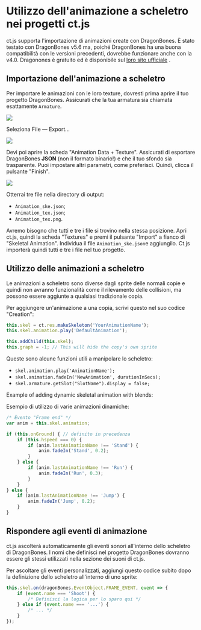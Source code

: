 # Utilizzo dell'animazione a scheletro nei progetti ct.js

ct.js supporta l'importazione di animazioni create con DragonBones. È stato testato con DragonBones v5.6 ma, poiché DragonBones ha una buona compatibilità con le versioni precedenti, dovrebbe funzionare anche con la v4.0. Dragonones è gratuito ed è disponibile sul [loro sito ufficiale](http://dragonbones.com/) .

## Importazione dell'animazione a scheletro

Per importare le animazioni con le loro texture, dovresti prima aprire il tuo progetto DragonBones. Assicurati che la tua armatura sia chiamata esattamente `Armature`.

![](../images/skeletalAnimationsDB_03.png)

Seleziona File — Export…

![](../images/skeletalAnimationsDB_01.png)

Devi poi aprire la scheda "Animation Data + Texture". Assicurati di esportare DragonBones **JSON** (non il formato binario!) e che il tuo sfondo sia trasparente. Puoi impostare altri parametri, come preferisci. Quindi, clicca il pulsante "Finish".

![](../images/skeletalAnimationsDB_02.png)

Otterrai tre file nella directory di output:

* `Animation_ske.json`;
* `Animation_tex.json`;
* `Animation_tex.png`.

Avremo bisogno che tutti e tre i file si trovino nella stessa posizione. Apri ct.js, quindi la scheda "Textures" e premi il pulsante "Import" a fianco di "Skeletal Animation". Individua il file `Animation_ske.json`e aggiungilo. Ct.js importerà quindi tutti e tre i file nel tuo progetto.

## Utilizzo delle animazioni a scheletro

Le animazioni a scheletro sono diverse dagli sprite delle normali copie e quindi non avranno funzionalità come il rilevamento delle collisioni, ma possono essere aggiunte a qualsiasi tradizionale copia.

Per aggiungere un'animazione a una copia, scrivi questo nel suo codice "Creation":

```js
this.skel = ct.res.makeSkeleton('YourAnimationName');
this.skel.animation.play('DefaultAnimation');

this.addChild(this.skel);
this.graph = -1; // This will hide the copy's own sprite
```

Queste sono alcune funzioni utili a manipolare lo scheletro:

* `skel.animation.play('AnimationName');`
* `skel.animation.fadeIn('NewAnimation', durationInSecs);`
* `skel.armature.getSlot("SlotName").display = false;`

Example of adding dynamic skeletal animation with blends:

Esempio di utilizzo di varie animazioni dinamiche:

```js
/* Evento "Frame end" */
var anim = this.skel.animation;

if (this.onGround) { // definito in precedenza
    if (this.hspeed === 0) {
        if (anim.lastAnimationName !== 'Stand') {
            anim.fadeIn('Stand', 0.2);
        }
    } else {
        if (anim.lastAnimationName !== 'Run') {
            anim.fadeIn('Run', 0.3);
        }
    }
} else {
    if (anim.lastAnimationName !== 'Jump') {
        anim.fadeIn('Jump', 0.2);
    }
}
```

## Rispondere agli eventi di animazione

ct.js ascolterà automaticamente gli eventi sonori all'interno dello scheletro di DragonBones. I nomi che definisci nel progetto DragonBones dovranno essere gli stessi utilizzati nella sezione dei suoni di ct.js.

Per ascoltare gli eventi personalizzati, aggiungi questo codice subito dopo la definizione dello scheletro all'interno di uno sprite:

```js
this.skel.on(dragonBones.EventObject.FRAME_EVENT, event => {
    if (event.name === 'Shoot') {
        /* Definisci la logica per lo sparo qui */
    } else if (event.name === '...') {
        /* ... */
    }
});
```
